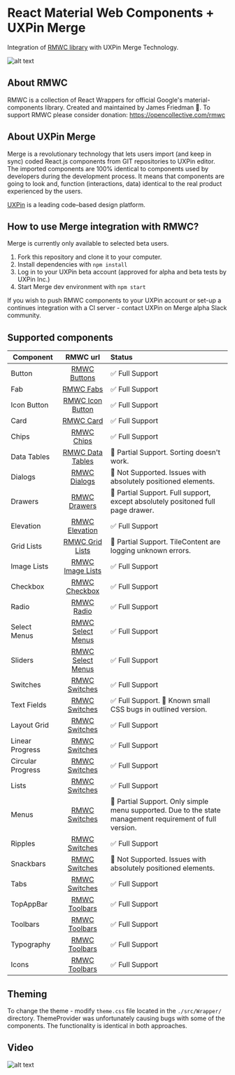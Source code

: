 # React Material Web Components + UXPin Merge
Integration of [RMWC library](https://jamesmfriedman.github.io/rmwc/) with UXPin Merge Technology.

![alt text](https://github.com/uxpin-merge/rmwc-merge/blob/master/img/header.png "RMWC in UXPin")

## About RMWC

RMWC is a collection of React Wrappers for official Google's material-components library. Created and maintained by James Friedman 🙌.
To support RMWC please consider donation: https://opencollective.com/rmwc

## About UXPin Merge

Merge is a revolutionary technology that lets users import (and keep in sync) coded React.js components from GIT repositories to UXPin editor.
The imported components are 100% identical to components used by developers during the development process.
It means that components are going to look and, function (interactions, data) identical to the real product experienced by the users.

[UXPin](http://uxpin.com) is a leading code–based design platform.

## How to use Merge integration with RMWC?

Merge is currently only available to selected beta users.

1. Fork this repository and clone it to your computer.
2. Install dependencies with `npm install`
3. Log in to your UXPin beta account (approved for alpha and beta tests by UXPin Inc.)
4. Start Merge dev environment with `npm start`

If you wish to push RMWC components to your UXPin account or set-up a continues integration with a CI server - contact UXPin on Merge alpha Slack community.

## Supported components

| Component     | RMWC url      | Status|
| ------------- |:-------------:| :-----|
| Button        | [RMWC Buttons](https://jamesmfriedman.github.io/rmwc/buttons) | ✅ Full Support |
| Fab      | [RMWC Fabs](https://jamesmfriedman.github.io/rmwc/fabs)      | ✅ Full Support |
| Icon Button | [RMWC Icon Button](https://jamesmfriedman.github.io/rmwc/icon-buttons)     | ✅ Full Support |
| Card | [RMWC Card](https://jamesmfriedman.github.io/rmwc/cards)     | ✅ Full Support |
| Chips | [RMWC Chips](https://jamesmfriedman.github.io/rmwc/chips) | ✅ Full Support |
| Data Tables | [RMWC Data Tables](https://jamesmfriedman.github.io/rmwc/data-tables) | 🔶 Partial Support. Sorting doesn't work.|
| Dialogs | [RMWC Dialogs](https://jamesmfriedman.github.io/rmwc/dialogs) | 🔻 Not Supported. Issues with absolutely positioned elements. |
| Drawers | [RMWC Drawers](https://jamesmfriedman.github.io/rmwc/drawers) | 🔶 Partial Support. Full support, except absolutely positoned full page drawer. |
| Elevation | [RMWC Elevation](https://jamesmfriedman.github.io/rmwc/elevation) | ✅ Full Support |
| Grid Lists | [RMWC Grid Lists](https://jamesmfriedman.github.io/rmwc/grid-lists) | 🔶 Partial Support. TileContent are logging unknown errors. |
| Image Lists | [RMWC Image Lists](https://jamesmfriedman.github.io/rmwc/image-lists) | ✅ Full Support |
| Checkbox | [RMWC Checkbox](https://jamesmfriedman.github.io/rmwc/checkboxes) | ✅ Full Support |
| Radio | [RMWC Radio](https://jamesmfriedman.github.io/rmwc/radio-buttons) | ✅ Full Support |
| Select Menus | [RMWC Select Menus](https://jamesmfriedman.github.io/rmwc/select-menus) | ✅ Full Support |
| Sliders | [RMWC Select Menus](https://jamesmfriedman.github.io/rmwc/sliders) | ✅ Full Support |
| Switches | [RMWC Switches](https://jamesmfriedman.github.io/rmwc/switches) | ✅ Full Support |
| Text Fields | [RMWC Switches](https://jamesmfriedman.github.io/rmwc/switches) | ✅ Full Support. 🐜 Known small CSS bugs in outlined version. |
| Layout Grid | [RMWC Switches](https://jamesmfriedman.github.io/rmwc/layout-grid) | ✅ Full Support |
| Linear Progress | [RMWC Switches](https://jamesmfriedman.github.io/rmwc/progress) | ✅ Full Support |
| Circular Progress | [RMWC Switches](https://jamesmfriedman.github.io/rmwc/progress) | ✅ Full Support |
| Lists | [RMWC Switches](https://jamesmfriedman.github.io/rmwc/lists) | ✅ Full Support |
| Menus | [RMWC Switches](https://jamesmfriedman.github.io/rmwc/menus) | 🔶 Partial Support. Only simple menu supported. Due to the state management requirement of full version. |
| Ripples | [RMWC Switches](https://jamesmfriedman.github.io/rmwc/menus) | ✅ Full Support |
| Snackbars | [RMWC Switches](https://jamesmfriedman.github.io/rmwc/snackbards) | 🔻 Not Supported. Issues with absolutely positioned elements.|
| Tabs | [RMWC Switches](https://jamesmfriedman.github.io/rmwc/snackbards) | ✅ Full Support |
| TopAppBar | [RMWC Toolbars](https://jamesmfriedman.github.io/rmwc/top-app-bar) | ✅ Full Support |
| Toolbars | [RMWC Toolbars](https://jamesmfriedman.github.io/rmwc/toolbars) | ✅ Full Support |
| Typography | [RMWC Toolbars](https://jamesmfriedman.github.io/rmwc/typography) | ✅ Full Support |
| Icons | [RMWC Toolbars](https://jamesmfriedman.github.io/rmwc/icons) | ✅ Full Support |

## Theming

To change the theme - modify `theme.css` file located in the `./src/Wrapper/` directory. ThemeProvider was unfortunately causing bugs with some of the components. The functionality is identical in both approaches.

## Video


![alt text](https://github.com/uxpin-merge/rmwc-merge/blob/master/img/rmwc.gif "RMWC in UXPin")


